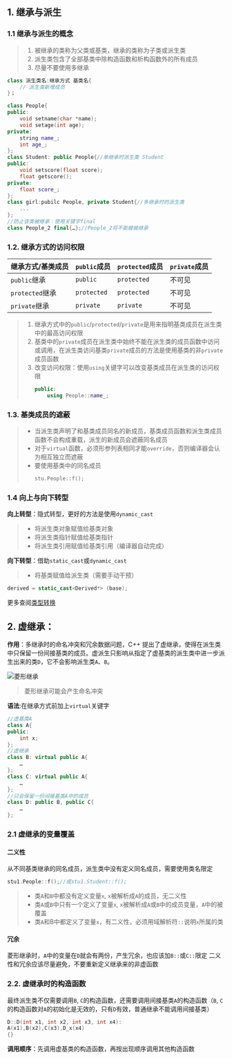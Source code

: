 ## 1. 继承与派生
### 1.1 继承与派生的概念
> 1. 被继承的类称为父类或基类，继承的类称为子类或派生类
> 2. 派生类包含了全部基类中除构造函数和析构函数外的所有成员
> 3. 尽量不要使用多继承
```cpp
class 派生类名:继承方式 基类名{
    // 派生类新增成员
}；
```
```cpp
class People{
public:
    void setname(char *name);
    void setage(int age);
private:
    string name_;
    int age_;
};
class Student: public People{//单继承时派生类 Student
public:
    void setscore(float score);
    float getscore();
private:
    float score_;
};
class girl:pubilc People, private Student{//多继承时的派生类
    ...
};
//防止该类被继承：使用关键字final
class People_2 final{…};//People_2将不能被被继承
```

### 1.2. 继承方式的访问权限


| 继承方式/基类成员 | `public`成员 | `protected`成员 | `private`成员 |
| :---------------- | :----------- | :-------------- | :------------ |
| `public`继承      | `public`     | `protected`     | 不可见        |
| `protected`继承   | `protected`  | `protected`     | 不可见        |
| `private`继承     | `private`    | `private`       | 不可见        |
> 1. 继承方式中的`public`/`protected`/`private`是用来指明基类成员在派生类中的最高访问权限
> 2. 基类中的`private`成员在派生类中始终不能在派生类的成员函数中访问或调用，在派生类访问基类`private`成员的方法是使用基类的非`private`成员函数
> 3. 改变访问权限：使用`using`关键字可以改变基类成员在派生类的访问权限
>    ```cpp
>    public:
>        using People::name_;
>    ```
### 1.3. 基类成员的遮蔽
> - 当派生类声明了和基类成员同名的新成员，基类成员函数和派生类成员函数不会构成重载，派生的新成员会遮蔽同名成员
> - 对于`virtual`函数，必须形参列表相同才能`override`，否则编译器会认为相互独立而遮蔽
> - 要使用基类中的同名成员
>   ```cpp
>   stu.People::f();
>   ```




### 1.4 向上与向下转型
**向上转型**：隐式转型，更好的方法是使用`dynamic_cast`
> - 将派生类对象赋值给基类对象
> - 将派生类指针赋值给基类指针
> - 将派生类引用赋值给基类引用（编译器自动完成）

**向下转型**：借助`static_cast`或`dynamic_cast`
> - 将基类赋值给派生类（需要手动干预）
```cpp
derived = static_cast<Derived*> (base);
```
更多查阅[类型转换](../2.基础/6.类型转换.md)

## 2. 虚继承：
**作用**：多继承时的命名冲突和冗余数据问题，C++ 提出了虚继承，使得在派生类中只保留一份间接基类的成员。虚派生只影响从指定了虚基类的派生类中进一步派生出来的类`D`，它不会影响派生类`A`、`B`。

![菱形继承](https://i.loli.net/2020/04/07/bX38CFLagOpf5te.png)
> 菱形继承可能会产生命名冲突

**语法**:在继承方式前加上`virtual`关键字
```cpp
//虚基类A
class A{
public:
    int x;
};
//虚继承
class B: virtual public A{
    …
};
class C: virtual public A{
    …
};
//只会保留一份间接基类A中的成员
class D: public B, public C{
    …
};

```
### 2.1 虚继承的变量覆盖
#### 二义性	
从不同基类继承的同名成员，派生类中没有定义同名成员，需要使用类名限定
```cpp
stu1.People::f();//或stu1.Student::f();
```
> - 类`A`和`B`中都没有定义变量`x`, `x`被解析成`A`的成员，无二义性
> - 类`A`或`B`中只有一个定义了变量`x`, `x`被解析成`A`或`B`中的成员变量，`A`中的被覆盖
> - 类`A`和B中都定义了变量`x`，有二义性，必须用域解析符`::`说明`x`所属的类
#### 冗余
菱形继承时，`A`中的变量在`D`就会有两份，产生冗余，也应该加`B::`或`C::`限定
二义性和冗余应该尽量避免，不要重新定义继承来的非虚函数



### 2.2. 虚继承时的构造函数
最终派生类不仅需要调用`B`, `C`的构造函数，还需要调用间接基类`A`的构造函数（`B`, `C`的构造函数对`A`的初始化是无效的，只有`D`有效，普通继承不能调用间接基类）
```cpp
D::D(int x1, int x2, int x3, int x4):
A(x1),B(x2),C(x3),D_x(x4)
{}
```

**调用顺序**：先调用虚基类的构造函数，再按出现顺序调用其他构造函数


